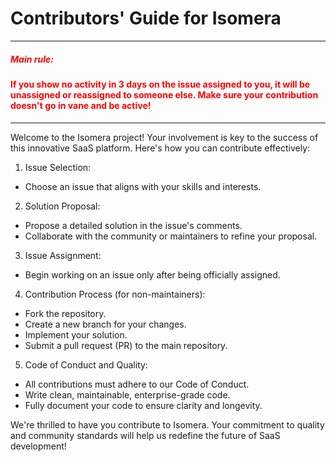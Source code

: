 # Contributors' Guide for Isomera

---

<span color="red" style="color:red;">

##### Main rule:

#### If you show no activity in 3 days on the issue assigned to you, it will be unassigned or reassigned to someone else. Make sure your contribution doesn't go in vane and be active!

</span>

---

Welcome to the Isomera project! Your involvement is key to the success of this
innovative SaaS platform. Here's how you can contribute effectively:

1. Issue Selection:

- Choose an issue that aligns with your skills and interests.

2. Solution Proposal:

- Propose a detailed solution in the issue's comments.
- Collaborate with the community or maintainers to refine your proposal.

3. Issue Assignment:

- Begin working on an issue only after being officially assigned.

4. Contribution Process (for non-maintainers):

- Fork the repository.
- Create a new branch for your changes.
- Implement your solution.
- Submit a pull request (PR) to the main repository.

5. Code of Conduct and Quality:

- All contributions must adhere to our Code of Conduct.
- Write clean, maintainable, enterprise-grade code.
- Fully document your code to ensure clarity and longevity.

We're thrilled to have you contribute to Isomera. Your commitment to quality and
community standards will help us redefine the future of SaaS development!
